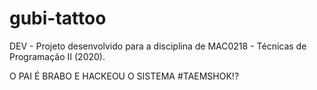 # gubi-tattoo
DEV - Projeto desenvolvido para a disciplina de MAC0218 - Técnicas de Programação II (2020).


O PAI É BRABO E HACKEOU O SISTEMA
#TAEMSHOK!?
